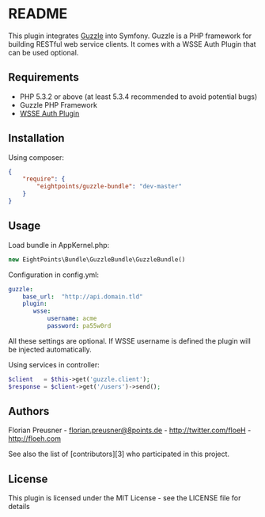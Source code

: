 README
======
This plugin integrates [Guzzle][1] into Symfony. Guzzle is a PHP framework for building RESTful web service clients.
It comes with a WSSE Auth Plugin that can be used optional.


Requirements
------------
 - PHP 5.3.2 or above (at least 5.3.4 recommended to avoid potential bugs)
 - Guzzle PHP Framework
 - [WSSE Auth Plugin][2]

 
Installation
------------
Using composer:

``` json
{
    "require": {
        "eightpoints/guzzle-bundle": "dev-master"
    }
}
```


Usage
-----
Load bundle in AppKernel.php:
``` php
new EightPoints\Bundle\GuzzleBundle\GuzzleBundle()
```

Configuration in config.yml:
``` yaml
guzzle:
    base_url:  "http://api.domain.tld"
    plugin:
       wsse:
           username: acme
           password: pa55w0rd
```
All these settings are optional. If WSSE username is defined the plugin will be injected automatically.

Using services in controller:
``` php
$client   = $this->get('guzzle.client');
$response = $client->get('/users')->send();
```


Authors
-------
Florian Preusner - <florian.preusner@8points.de> - <http://twitter.com/floeH> - <http://floeh.com><br />

See also the list of [contributors][3] who participated in this project.


License
-------
This plugin is licensed under the MIT License - see the LICENSE file for details


[1]: http://guzzlephp.org/
[2]: https://github.com/8p/guzzle-wsse-plugin